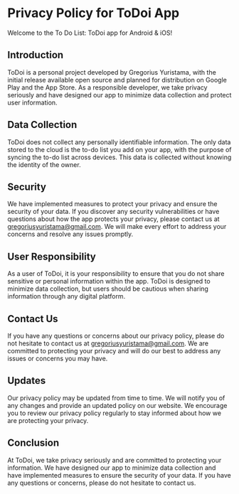 # Privacy Policy for ToDoi App
Welcome to the To Do List: ToDoi app for Android & iOS!

## Introduction
ToDoi is a personal project developed by Gregorius Yuristama, with the initial release available open source and planned for distribution on Google Play and the App Store. As a responsible developer, we take privacy seriously and have designed our app to minimize data collection and protect user information.

## Data Collection
ToDoi does not collect any personally identifiable information. The only data stored to the cloud is the to-do list you add on your app, with the purpose of syncing the to-do list across devices. This data is collected without knowing the identity of the owner.

## Security
We have implemented measures to protect your privacy and ensure the security of your data. If you discover any security vulnerabilities or have questions about how the app protects your privacy, please contact us at gregoriusyuristama@gmail.com. We will make every effort to address your concerns and resolve any issues promptly.

## User Responsibility
As a user of ToDoi, it is your responsibility to ensure that you do not share sensitive or personal information within the app. ToDoi is designed to minimize data collection, but users should be cautious when sharing information through any digital platform.

## Contact Us
If you have any questions or concerns about our privacy policy, please do not hesitate to contact us at gregoriusyuristama@gmail.com. We are committed to protecting your privacy and will do our best to address any issues or concerns you may have.

## Updates
Our privacy policy may be updated from time to time. We will notify you of any changes and provide an updated policy on our website. We encourage you to review our privacy policy regularly to stay informed about how we are protecting your privacy.
## Conclusion
At ToDoi, we take privacy seriously and are committed to protecting your information. We have designed our app to minimize data collection and have implemented measures to ensure the security of your data. If you have any questions or concerns, please do not hesitate to contact us.
